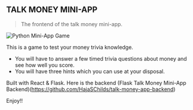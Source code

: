 ## TALK MONEY MINI-APP

> The frontend of the talk money mini-app.   

![Python Mini-App Game](https://dl.airtable.com/.attachmentThumbnails/b5d8aaaeade6b3785702dd1cf8c5f3ad/ffdb3524)


This is a game to test your money trivia knowledge. 
- You will have to answer a few timed trivia questions about money and see how well you score. 
- You will have three hints which you can use at your disposal. 

Built with React & Flask. Here is the backend (Flask Talk Money Mini-App Backend)(https://github.com/HajaSChilds/talk-money-app-backend)

Enjoy!!
